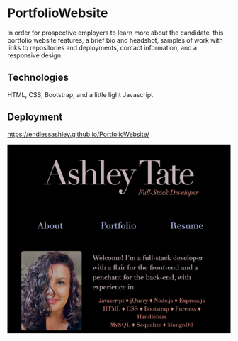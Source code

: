 # PortfolioWebsite

In order for prospective employers to learn more about the candidate, this portfolio website features, a brief bio and headshot, samples of work with links to repositories and deployments, contact information, and a responsive design. 

## Technologies

HTML, CSS, Bootstrap, and a little light Javascript


## Deployment

https://endlessashley.github.io/PortfolioWebsite/


![mockup](https://github.com/endlessashley/PortfolioWebsite/blob/b8dab5ff37196b30991f8a2153e7e0c0a94ff8d3/assets/images/updated-portfolio-screenshot.png)


